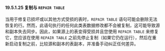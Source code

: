 #### 19.5.1.25 复制与 `REPAIR TABLE`

当用于修复已损坏或以其他方式受损的表时，`REPAIR TABLE` 语句可能会删除无法恢复的行。然而，此语句执行的任何此类表数据修改都不会被复制，这可能导致源和副本失去同步。因此，如果源上的表变得受损并且您使用 `REPAIR TABLE` 来修复它，您应该在使用 `REPAIR TABLE` 之前先停止复制（如果它仍在运行），然后在重新启动复制之前，比较源和副本的表副本，并准备手动纠正任何差异。